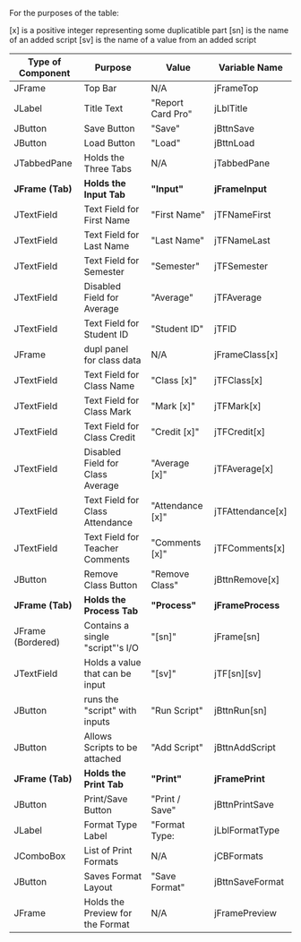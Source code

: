 For the purposes of the table:

[x] is a positive integer representing some duplicatible part
[sn] is the name of an added script
[sv] is the name of a value from an added script

|Type of Component|Purpose                          |Value            |Variable Name    |
|-----------------|---------------------------------|-----------------|-----------------|
|JFrame           |Top Bar                          |N/A              |jFrameTop        |
|JLabel           |Title Text                       |"Report Card Pro"|jLblTitle        |
|JButton          |Save Button                      |"Save"           |jBttnSave        |
|JButton          |Load Button                      |"Load"           |jBttnLoad        |
|JTabbedPane      |Holds the Three Tabs             |N/A              |jTabbedPane      |
|**JFrame (Tab)** |**Holds the Input Tab**          |**"Input"**      |**jFrameInput**  |
|JTextField       |Text Field for First Name        |"First Name"     |jTFNameFirst     |
|JTextField       |Text Field for Last Name         |"Last Name"      |jTFNameLast      |
|JTextField       |Text Field for Semester          |"Semester"       |jTFSemester      |
|JTextField       |Disabled Field for Average       |"Average"        |jTFAverage       |
|JTextField       |Text Field for Student ID        |"Student ID"     |jTFID            |
|JFrame           |dupl panel for class data        |N/A              |jFrameClass[x]   |
|JTextField       |Text Field for Class Name        |"Class [x]"      |jTFClass[x]      |
|JTextField       |Text Field for Class Mark        |"Mark [x]"       |jTFMark[x]       |
|JTextField       |Text Field for Class Credit      |"Credit [x]"     |jTFCredit[x]     |
|JTextField       |Disabled Field for Class Average |"Average [x]"    |jTFAverage[x]    |
|JTextField       |Text Field for Class Attendance  |"Attendance [x]" |jTFAttendance[x] |
|JTextField       |Text Field for Teacher Comments  |"Comments [x]"   |jTFComments[x]   |
|JButton          |Remove Class Button              |"Remove Class"   |jBttnRemove[x]   |
|**JFrame (Tab)** |**Holds the Process Tab**        |**"Process"**    |**jFrameProcess**|
|JFrame (Bordered)|Contains a single "script"'s I/O |"[sn]"           |jFrame[sn]       |
|JTextField       |Holds a value that can be input  |"[sv]"           |jTF[sn][sv]      |
|JButton          |runs the "script" with inputs    |"Run Script"     |jBttnRun[sn]     |
|JButton          |Allows Scripts to be attached    |"Add Script"     |jBttnAddScript   |
|**JFrame (Tab)** |**Holds the Print Tab**          |**"Print"**      |**jFramePrint**  |
|JButton          |Print/Save Button                |"Print / Save"   |jBttnPrintSave   |
|JLabel           |Format Type Label                |"Format Type:    |jLblFormatType   |
|JComboBox        |List of Print Formats            |N/A              |jCBFormats       |
|JButton          |Saves Format Layout              |"Save Format"    |jBttnSaveFormat  |
|JFrame           |Holds the Preview for the Format |N/A              |jFramePreview    |
